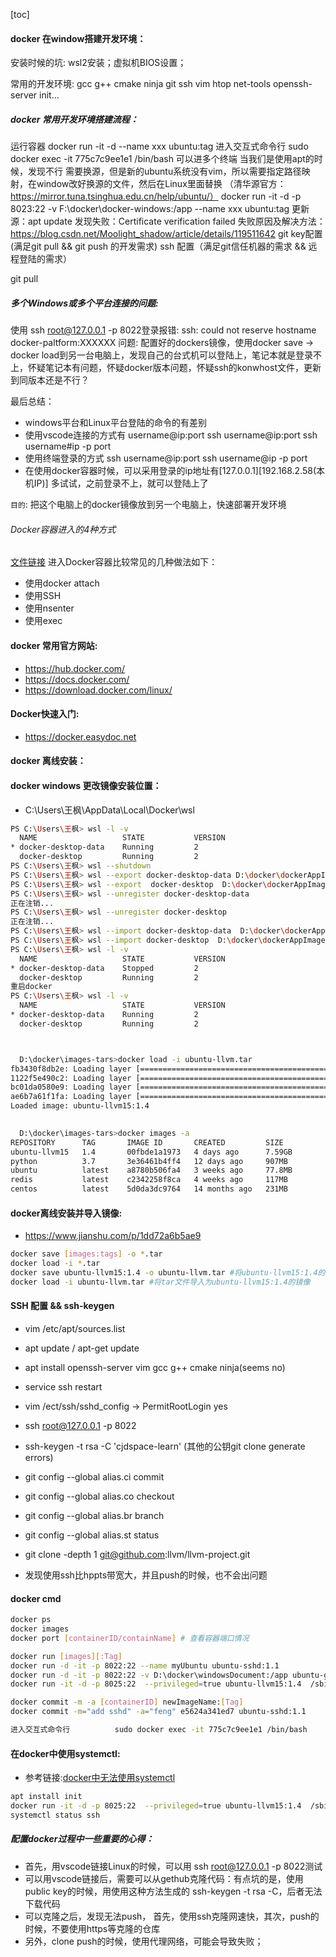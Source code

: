 [toc]
#### docker 在window搭建开发环境：
安装时候的坑:     wsl2安装；虚拟机BIOS设置；

常用的开发环境:   gcc g++ cmake ninja git ssh vim htop net-tools openssh-server init...


##### docker 常用开发环境搭建流程：
运行容器                  docker run -it -d --name xxx ubuntu:tag
进入交互式命令行          sudo docker exec -it 775c7c9ee1e1 /bin/bash
可以进多个终端
当我们是使用apt的时候，发现不行
需要换源，但是新的ubuntu系统没有vim，所以需要指定路径映射，在window改好换源的文件，然后在Linux里面替换
（清华源官方：https://mirror.tuna.tsinghua.edu.cn/help/ubuntu/）
docker run -it -d -p 8023:22 -v F:\docker\docker-windows:/app --name xxx ubuntu:tag
更新源：apt update 
发现失败：Certificate verification failed
失败原因及解决方法：https://blog.csdn.net/Moolight_shadow/article/details/119511642
git key配置(满足git pull && git push 的开发需求)
ssh 配置（满足git信任机器的需求 && 远程登陆的需求）

git pull 

##### 多个Windows或多个平台连接的问题:
使用 ssh root@127.0.0.1 -p 8022登录报错:
ssh: could not reserve hostname docker-paltform:XXXXXX
问题: 配置好的dockers镜像，使用docker save -> docker load到另一台电脑上，发现自己的台式机可以登陆上，笔记本就是登录不上，怀疑笔记本有问题，怀疑docker版本问题，怀疑ssh的konwhost文件，更新到同版本还是不行？

最后总结：
* windows平台和Linux平台登陆的命令的有差别
* 使用vscode连接的方式有
  username@ip:port
  ssh username@ip:port
  ssh username#ip -p port
* 使用终端登录的方式
  ssh username@ip:port
  ssh username@ip -p port
* 在使用docker容器时候，可以采用登录的ip地址有[127.0.0.1][192.168.2.58(本机IP)]
多试试，之前登录不上，就可以登陆上了

```目的```: 把这个电脑上的docker镜像放到另一个电脑上，快速部署开发环境


###### Docker容器进入的4种方式
[文件链接](https://www.cnblogs.com/xhyan/p/6593075.html)
进入Docker容器比较常见的几种做法如下：
* 使用docker attach
* 使用SSH
* 使用nsenter
* 使用exec





#### docker 常用官方网站:
* https://hub.docker.com/
* https://docs.docker.com/
* https://download.docker.com/linux/

#### Docker快速入门:
* https://docker.easydoc.net

#### docker 离线安装：


#### docker windows 更改镜像安装位置：
* C:\Users\王枫\AppData\Local\Docker\wsl


```bash
PS C:\Users\王枫> wsl -l -v
  NAME                   STATE           VERSION
* docker-desktop-data    Running         2
  docker-desktop         Running         2
PS C:\Users\王枫> wsl --shutdown
PS C:\Users\王枫> wsl --export docker-desktop-data D:\docker\dockerAppImages\docker-desktop-data.tar
PS C:\Users\王枫> wsl --export  docker-desktop  D:\docker\dockerAppImages\docker-desktop.tar
PS C:\Users\王枫> wsl --unregister docker-desktop-data
正在注销...
PS C:\Users\王枫> wsl --unregister docker-desktop
正在注销...
PS C:\Users\王枫> wsl --import docker-desktop-data  D:\docker\dockerAppImages\image  D:\docker\dockerAppImages\docker-desktop-data.tar
PS C:\Users\王枫> wsl --import docker-desktop  D:\docker\dockerAppImages\bin  D:\docker\dockerAppImages\docker-desktop.tar
PS C:\Users\王枫> wsl -l -v
  NAME                   STATE           VERSION
* docker-desktop-data    Stopped         2
  docker-desktop         Running         2
重启docker
PS C:\Users\王枫> wsl -l -v
  NAME                   STATE           VERSION
* docker-desktop-data    Running         2
  docker-desktop         Running         2



  D:\docker\images-tars>docker load -i ubuntu-llvm.tar
fb3430f8db2e: Loading layer [==================================================>]  1.854GB/1.854GB
1122f5e490c2: Loading layer [==================================================>]  1.978GB/1.978GB
bc01da0580e9: Loading layer [==================================================>]  3.744GB/3.744GB
ae6b7a61f1fa: Loading layer [==================================================>]  1.495MB/1.495MB
Loaded image: ubuntu-llvm15:1.4
  

  D:\docker\images-tars>docker images -a
REPOSITORY      TAG       IMAGE ID       CREATED         SIZE
ubuntu-llvm15   1.4       00fbde1a1973   4 days ago      7.59GB
python          3.7       3e36461b4ff4   12 days ago     907MB
ubuntu          latest    a8780b506fa4   3 weeks ago     77.8MB
redis           latest    c2342258f8ca   4 weeks ago     117MB
centos          latest    5d0da3dc9764   14 months ago   231MB
  ```


#### docker离线安装并导入镜像:
* https://www.jianshu.com/p/1dd72a6b5ae9
```bash
docker save [images:tags] -o *.tar
docker load -i *.tar
docker save ubuntu-llvm15:1.4 -o ubuntu-llvm.tar #将ubuntu-llvm15:1.4的镜像导出成tar文件
docker load -i ubuntu-llvm.tar #将tar文件导入为ubuntu-llvm15:1.4的镜像
```
#### SSH 配置 && ssh-keygen
* vim /etc/apt/sources.list
* apt update / apt-get update
* apt install openssh-server vim gcc g++ cmake ninja(seems no)
* service ssh restart
* vim /ect/ssh/sshd_config -> PermitRootLogin yes
* ssh root@127.0.0.1 -p 8022

* ssh-keygen -t rsa -C 'cjdspace-learn' (其他的公钥git clone generate errors)
* git config --global alias.ci commit
* git config --global alias.co checkout
* git config --global alias.br branch
* git config --global alias.st status


* git clone -depth 1 git@github.com:llvm/llvm-project.git
* 发现使用ssh比hppts带宽大，并且push的时候，也不会出问题

#### docker cmd
```bash
docker ps
docker images
docker port [containerID/containName] # 查看容器端口情况

docker run [images][:Tag]
docker run -d -it -p 8022:22 --name myUbuntu ubuntu-sshd:1.1
docker run -d -it -p 8022:22 -v D:\docker\windowsDocument:/app ubuntu-gitpush:1.2
docker run -it -d -p 8025:22  --privileged=true ubuntu-llvm15:1.4  /sbin/init

docker commit -m -a [containerID] newImageName:[Tag]
docker commit -m="add sshd" -a="feng" e5624a341ed7 ubuntu-sshd:1.1

进入交互式命令行          sudo docker exec -it 775c7c9ee1e1 /bin/bash
```
#### 在docker中使用systemctl:

* 参考链接:[docker中无法使用systemctl](https://aoyouer.com/posts/docker-systemctl/)
```bash
apt install init
docker run -it -d -p 8025:22  --privileged=true ubuntu-llvm15:1.4  /sbin/init
systemctl status ssh
```

##### 配置docker过程中一些重要的心得：
* 首先，用vscode链接Linux的时候，可以用 ssh root@127.0.0.1 -p 8022测试
* 可以用vscode链接后，需要可以从gethub克隆代码：有点坑的是，使用public key的时候，用使用这种方法生成的 ssh-keygen -t rsa -C，后者无法下载代码
* 可以克隆之后，发现无法push， 首先，使用ssh克隆网速快，其次，push的时候，不要使用https等克隆的仓库
* 另外，clone push的时候，使用代理网络，可能会导致失败；

